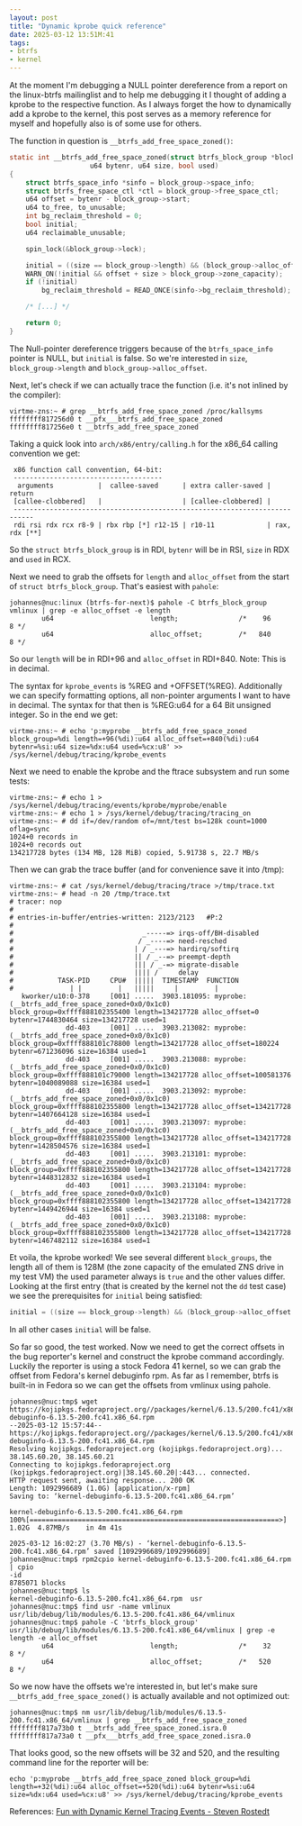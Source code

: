 ```yaml
---
layout: post
title: "Dynamic kprobe quick reference"
date: 2025-03-12 13:51M:41
tags:
- btrfs
- kernel
---
```


At the moment I'm debugging a NULL pointer dereference from a report on the
linux-btrfs mailinglist and to help me debugging it I thought of adding a
kprobe to the respective function. As I always forget the how to dynamically
add a kprobe to the kernel, this post serves as a memory reference for myself
and hopefully also is of some use for others.

The function in question is `__btrfs_add_free_space_zoned()`:

```c
static int __btrfs_add_free_space_zoned(struct btrfs_block_group *block_group,
					u64 bytenr, u64 size, bool used)
{
	struct btrfs_space_info *sinfo = block_group->space_info;
	struct btrfs_free_space_ctl *ctl = block_group->free_space_ctl;
	u64 offset = bytenr - block_group->start;
	u64 to_free, to_unusable;
	int bg_reclaim_threshold = 0;
	bool initial;
	u64 reclaimable_unusable;

	spin_lock(&block_group->lock);

	initial = ((size == block_group->length) && (block_group->alloc_offset == 0));
	WARN_ON(!initial && offset + size > block_group->zone_capacity);
	if (!initial)
		bg_reclaim_threshold = READ_ONCE(sinfo->bg_reclaim_threshold);

    /* [...] */

	return 0;
}

```

The Null-pointer dereference triggers because of the `btrfs_space_info`
pointer is NULL, but `initial` is false. So we're interested in `size`,
`block_group->length` and `block_group->alloc_offset`.

Next, let's check if we can actually trace the function (i.e. it's not
inlined by the compiler):

```
virtme-zns:~ # grep __btrfs_add_free_space_zoned /proc/kallsyms
ffffffff817256d0 t __pfx___btrfs_add_free_space_zoned
ffffffff817256e0 t __btrfs_add_free_space_zoned
```

Taking a quick look into `arch/x86/entry/calling.h` for the x86\_64 calling
convention we get:

```
 x86 function call convention, 64-bit:
 -------------------------------------
  arguments           |  callee-saved      | extra caller-saved | return
 [callee-clobbered]   |                    | [callee-clobbered] |
 ---------------------------------------------------------------------------
 rdi rsi rdx rcx r8-9 | rbx rbp [*] r12-15 | r10-11             | rax, rdx [**]

```

So the `struct btrfs_block_group` is in RDI, `bytenr` will be in RSI, `size`
in RDX and `used` in RCX.

Next we need to grab the offsets for `length` and `alloc_offset` from the
start of `struct btrfs_block_group`. That's easiest with `pahole`:

```
johannes@nuc:linux (btrfs-for-next)$ pahole -C btrfs_block_group vmlinux | grep -e alloc_offset -e length
        u64                        length;               /*    96     8 */
        u64                        alloc_offset;         /*   840     8 */
```

So our `length` will be in RDI+96 and `alloc_offset` in RDI+840. Note: This is
in decimal.

The syntax for `kprobe_events` is %REG and +OFFSET(%REG). Additionally we can
specify formatting options, all non-pointer arguments I want to have in
decimal. The syntax for that then is %REG:u64 for a 64 Bit unsigned integer.
So in the end we get:

```
virtme-zns:~ # echo 'p:myprobe __btrfs_add_free_space_zoned block_group=%di length=+96(%di):u64 alloc_offset=+840(%di):u64 bytenr=%si:u64 size=%dx:u64 used=%cx:u8' >> /sys/kernel/debug/tracing/kprobe_events
```

Next we need to enable the kprobe and the ftrace subsystem and run some tests:

```
virtme-zns:~ # echo 1 > /sys/kernel/debug/tracing/events/kprobe/myprobe/enable
virtme-zns:~ # echo 1 > /sys/kernel/debug/tracing/tracing_on
virtme-zns:~ # dd if=/dev/random of=/mnt/test bs=128k count=1000 oflag=sync
1024+0 records in
1024+0 records out
134217728 bytes (134 MB, 128 MiB) copied, 5.91738 s, 22.7 MB/s
```

Then we can grab the trace buffer (and for convenience save it into /tmp):

```
virtme-zns:~ # cat /sys/kernel/debug/tracing/trace >/tmp/trace.txt
virtme-zns:~ # head -n 20 /tmp/trace.txt
# tracer: nop
#
# entries-in-buffer/entries-written: 2123/2123   #P:2
#
#                                _-----=> irqs-off/BH-disabled
#                               / _----=> need-resched
#                              | / _---=> hardirq/softirq
#                              || / _--=> preempt-depth
#                              ||| / _-=> migrate-disable
#                              |||| /     delay
#           TASK-PID     CPU#  |||||  TIMESTAMP  FUNCTION
#              | |         |   |||||     |         |
   kworker/u10:0-378     [001] .....  3903.181095: myprobe: (__btrfs_add_free_space_zoned+0x0/0x1c0) block_group=0xffff888102355400 length=134217728 alloc_offset=0 bytenr=1744830464 size=134217728 used=1
              dd-403     [001] .....  3903.213082: myprobe: (__btrfs_add_free_space_zoned+0x0/0x1c0) block_group=0xffff888101c78800 length=134217728 alloc_offset=180224 bytenr=671236096 size=16384 used=1
              dd-403     [001] .....  3903.213088: myprobe: (__btrfs_add_free_space_zoned+0x0/0x1c0) block_group=0xffff888101c79000 length=134217728 alloc_offset=100581376 bytenr=1040089088 size=16384 used=1
              dd-403     [001] .....  3903.213092: myprobe: (__btrfs_add_free_space_zoned+0x0/0x1c0) block_group=0xffff888102355800 length=134217728 alloc_offset=134217728 bytenr=1407664128 size=16384 used=1
              dd-403     [001] .....  3903.213097: myprobe: (__btrfs_add_free_space_zoned+0x0/0x1c0) block_group=0xffff888102355800 length=134217728 alloc_offset=134217728 bytenr=1428504576 size=16384 used=1
              dd-403     [001] .....  3903.213101: myprobe: (__btrfs_add_free_space_zoned+0x0/0x1c0) block_group=0xffff888102355800 length=134217728 alloc_offset=134217728 bytenr=1448312832 size=16384 used=1
              dd-403     [001] .....  3903.213104: myprobe: (__btrfs_add_free_space_zoned+0x0/0x1c0) block_group=0xffff888102355800 length=134217728 alloc_offset=134217728 bytenr=1449426944 size=16384 used=1
              dd-403     [001] .....  3903.213108: myprobe: (__btrfs_add_free_space_zoned+0x0/0x1c0) block_group=0xffff888102355800 length=134217728 alloc_offset=134217728 bytenr=1467482112 size=16384 used=1
```

Et voila, the kprobe worked! We see several different `block_groups`, the
length all of them is 128M (the zone capacity of the emulated ZNS drive in my
test VM) the used parameter always is `true` and the other values differ.
Looking at the first entry (that is created by the kernel not the `dd` test
case) we see the prerequisites for `initial` being satisfied:

```c
initial = ((size == block_group->length) && (block_group->alloc_offset == 0));
```

In all other cases `initial` will be false.

So far so good, the test worked. Now we need to get the correct offsets in the
bug reporter's kernel and construct the kprobe command accordingly. Luckily
the reporter is using a stock Fedora 41 kernel, so we can grab the offset from
Fedora's kernel debuginfo rpm. As far as I remember, btrfs is built-in in
Fedora so we can get the offsets from vmlinux using pahole.

```
johannes@nuc:tmp$ wget https://kojipkgs.fedoraproject.org//packages/kernel/6.13.5/200.fc41/x86_64/kernel-debuginfo-6.13.5-200.fc41.x86_64.rpm
--2025-03-12 15:57:44--  https://kojipkgs.fedoraproject.org//packages/kernel/6.13.5/200.fc41/x86_64/kernel-debuginfo-6.13.5-200.fc41.x86_64.rpm
Resolving kojipkgs.fedoraproject.org (kojipkgs.fedoraproject.org)... 38.145.60.20, 38.145.60.21
Connecting to kojipkgs.fedoraproject.org (kojipkgs.fedoraproject.org)|38.145.60.20|:443... connected.
HTTP request sent, awaiting response... 200 OK
Length: 1092996689 (1.0G) [application/x-rpm]
Saving to: ‘kernel-debuginfo-6.13.5-200.fc41.x86_64.rpm’

kernel-debuginfo-6.13.5-200.fc41.x86_64.rpm                                                100%[==============================================================>]   1.02G  4.87MB/s    in 4m 41s

2025-03-12 16:02:27 (3.70 MB/s) - ‘kernel-debuginfo-6.13.5-200.fc41.x86_64.rpm’ saved [1092996689/1092996689]
johannes@nuc:tmp$ rpm2cpio kernel-debuginfo-6.13.5-200.fc41.x86_64.rpm | cpio
-id
8785071 blocks
johannes@nuc:tmp$ ls
kernel-debuginfo-6.13.5-200.fc41.x86_64.rpm  usr
johannes@nuc:tmp$ find usr -name vmlinux
usr/lib/debug/lib/modules/6.13.5-200.fc41.x86_64/vmlinux
johannes@nuc:tmp$ pahole -C 'btrfs_block_group' usr/lib/debug/lib/modules/6.13.5-200.fc41.x86_64/vmlinux | grep -e length -e alloc_offset
        u64                        length;               /*    32     8 */
        u64                        alloc_offset;         /*   520     8 */
```

So we now have the offsets we're interested in, but let's make sure
`__btrfs_add_free_space_zoned()` is actually available and not optimized out:

```
johannes@nuc:tmp$ nm usr/lib/debug/lib/modules/6.13.5-200.fc41.x86_64/vmlinux | grep __btrfs_add_free_space_zoned
ffffffff817a73b0 t __btrfs_add_free_space_zoned.isra.0
ffffffff817a73a0 t __pfx___btrfs_add_free_space_zoned.isra.0
```

That looks good, so the new offsets will be 32 and 520, and the resulting
command line for the reporter will be:

```
echo 'p:myprobe __btrfs_add_free_space_zoned block_group=%di length=+32(%di):u64 alloc_offset=+520(%di):u64 bytenr=%si:u64 size=%dx:u64 used=%cx:u8' >> /sys/kernel/debug/tracing/kprobe_events
```

References:
[Fun with Dynamic Kernel Tracing Events - Steven Rostedt](https://events19.linuxfoundation.org/wp-content/uploads/2017/12/oss-eu-2018-fun-with-dynamic-trace-events_steven-rostedt.pdf)
